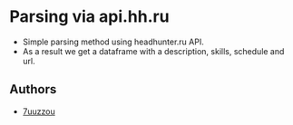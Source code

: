 
# Parsing via api.hh.ru

* Simple parsing method using headhunter.ru API.  
* As a result we get a dataframe with a description, skills, schedule and url.


## Authors

- [7uuzzou](https://github.com/juuzzou)

